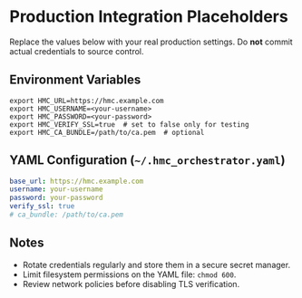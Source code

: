 # Production Integration Placeholders

Replace the values below with your real production settings. Do **not** commit
actual credentials to source control.

## Environment Variables
```
export HMC_URL=https://hmc.example.com
export HMC_USERNAME=<your-username>
export HMC_PASSWORD=<your-password>
export HMC_VERIFY_SSL=true  # set to false only for testing
export HMC_CA_BUNDLE=/path/to/ca.pem  # optional
```

## YAML Configuration (`~/.hmc_orchestrator.yaml`)
```yaml
base_url: https://hmc.example.com
username: your-username
password: your-password
verify_ssl: true
# ca_bundle: /path/to/ca.pem
```

## Notes
- Rotate credentials regularly and store them in a secure secret manager.
- Limit filesystem permissions on the YAML file: `chmod 600`.
- Review network policies before disabling TLS verification.
